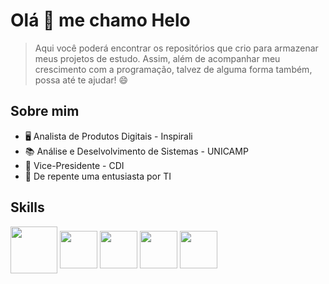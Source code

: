 # Olá &#128075; me chamo Helo

> Aqui você poderá encontrar os repositórios que crio para armazenar meus projetos de estudo. Assim, além de acompanhar meu crescimento com a programação, talvez de alguma forma também, possa até te ajudar! &#128516;

## Sobre mim 
* &#128421; Analista de Produtos Digitais - Inspirali
* &#128218; Análise e Deselvolvimento de Sistemas - UNICAMP
* &#128640; Vice-Presidente - CDI
* &#129327; De repente uma entusiasta por TI
## Skills
<div style="display: inline_block">
   <img align="center" height="75" width="75" src="https://www.britefish.net/wp-content/uploads/2019/07/logo-c-1.png">
   <img align="center" height="60" width="60" src="https://cdn.pixabay.com/photo/2017/08/05/11/16/logo-2582748_1280.png">
   <img align="center" height="60" width="60" src="https://cdn.pixabay.com/photo/2017/08/05/11/16/logo-2582747_960_720.png">
   <img align="center" height="60" width="60" src="https://encrypted-tbn0.gstatic.com/images?q=tbn:ANd9GcSxPxMvNNqR05JEHqPx3apzPt8Z15k3JH-bzxla9lZoB9ngOFA7TKeMEUiW9ACG-GaxpVQ&usqp=CAU">
   <img align="center" height="60" width="60" src="https://upload.wikimedia.org/wikipedia/commons/thumb/c/c3/Python-logo-notext.svg/1200px-Python-logo-notext.svg.png">
</div>
